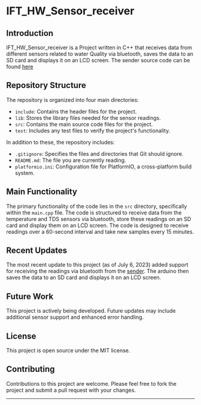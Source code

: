 
# IFT_HW_Sensor_receiver

## Introduction

IFT_HW_Sensor_receiver is a Project written in C++ that receives data from different sensors related to water Quality via bluetooth, saves the data to an SD card and displays it on an LCD screen. The sender source code can be found [here](https://github.com/LemkeLars/IFT_HW_Sensor)

## Repository Structure

The repository is organized into four main directories:

- `include`: Contains the header files for the project.
- `lib`: Stores the library files needed for the sensor readings.
- `src`: Contains the main source code files for the project.
- `test`: Includes any test files to verify the project's functionality.

In addition to these, the repository includes:

- `.gitignore`: Specifies the files and directories that Git should ignore.
- `README.md`: The file you are currently reading.
- `platformio.ini`: Configuration file for PlatformIO, a cross-platform build system.

## Main Functionality

The primary functionality of the code lies in the `src` directory, specifically within the `main.cpp` file. The code is structured to receive data from the temperature and TDS sensors via bluetooth, store these readings on an SD card and display them on an LCD screen.
The code is designed to receive readings over a 60-second interval and take new samples every 15 minutes.

## Recent Updates

The most recent update to this project (as of July 6, 2023) added support for receiving the readings via bluetooth from the [sender](https://github.com/LemkeLars/IFT_HW_Sensor). The arduino then saves the data to an SD card and displays it on an LCD screen.

## Future Work

This project is actively being developed. Future updates may include additional sensor support and enhanced error handling.

## License

This project is open source under the MIT license.

## Contributing

Contributions to this project are welcome. Please feel free to fork the project and submit a pull request with your changes.

---
